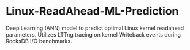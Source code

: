 # Linux-ReadAhead-ML-Prediction
Deep Learning (ANN) model to predict optimal Linux kernel readahead parameters. Utilizes LTTng tracing on kernel Writeback events during RocksDB I/O benchmarks.
